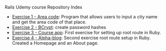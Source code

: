Rails Udemy course Repository Index

- [Exercise 1 - Area code](https://github.com/anepaz/ruby_udemy/tree/main/areacode): Program that allows users to input a city name and get the area code of that place.
- [Exercise 2 - BCrypt](https://github.com/anepaz/ruby_udemy/tree/main/bcrypt): create password hashes
- [Exercise 3 - Course app](https://github.com/anepaz/ruby_udemy/tree/main/course_app): First exercise for setting up root route in Ruby.
- [Exercise 4 - Alpha-blog](https://github.com/anepaz/ruby_udemy/tree/main/alpha-blog): Second exercise root route setup in Ruby. Created a Homepage and an About page.
